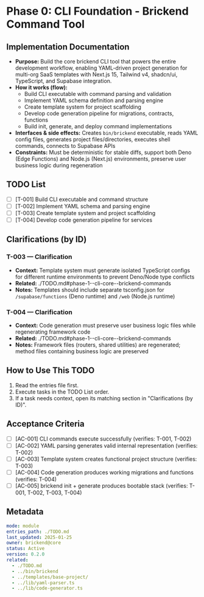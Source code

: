 # Phase 0: CLI Foundation - Brickend Command Tool

## Implementation Documentation
- **Purpose:** Build the core brickend CLI tool that powers the entire development workflow, enabling YAML-driven project generation for multi-org SaaS templates with Next.js 15, Tailwind v4, shadcn/ui, TypeScript, and Supabase integration.
- **How it works (flow):** 
  - Build CLI executable with command parsing and validation
  - Implement YAML schema definition and parsing engine
  - Create template system for project scaffolding
  - Develop code generation pipeline for migrations, contracts, functions
  - Build init, generate, and deploy command implementations
- **Interfaces & side effects:** Creates `bin/brickend` executable, reads YAML config files, generates project files/directories, executes shell commands, connects to Supabase APIs
- **Constraints:** Must be deterministic for stable diffs, support both Deno (Edge Functions) and Node.js (Next.js) environments, preserve user business logic during regeneration

## TODO List
- [ ] [T-001] Build CLI executable and command structure
- [ ] [T-002] Implement YAML schema and parsing engine
- [ ] [T-003] Create template system and project scaffolding
- [ ] [T-004] Develop code generation pipeline for services

## Clarifications (by ID)
### T-003 — Clarification
- **Context:** Template system must generate isolated TypeScript configs for different runtime environments to prevent Deno/Node type conflicts
- **Related:** ./TODO.md#phase-1--cli-core--brickend-commands
- **Notes:** Templates should include separate tsconfig.json for `/supabase/functions` (Deno runtime) and `/web` (Node.js runtime)

### T-004 — Clarification
- **Context:** Code generation must preserve user business logic files while regenerating framework code
- **Related:** ./TODO.md#phase-1--cli-core--brickend-commands
- **Notes:** Framework files (routers, shared utilities) are regenerated; method files containing business logic are preserved

## How to Use This TODO
1. Read the entries file first.
2. Execute tasks in the TODO List order.
3. If a task needs context, open its matching section in "Clarifications (by ID)".

## Acceptance Criteria
- [ ] [AC-001] CLI commands execute successfully (verifies: T-001, T-002)
- [ ] [AC-002] YAML parsing generates valid internal representation (verifies: T-002)
- [ ] [AC-003] Template system creates functional project structure (verifies: T-003)
- [ ] [AC-004] Code generation produces working migrations and functions (verifies: T-004)
- [ ] [AC-005] brickend init + generate produces bootable stack (verifies: T-001, T-002, T-003, T-004)

## Metadata
```yaml
mode: module
entries_path: ./TODO.md
last_updated: 2025-01-25
owner: brickend@core
status: Active
version: 0.2.0
related:
  - ./TODO.md
  - ../bin/brickend
  - ../templates/base-project/
  - ../lib/yaml-parser.ts
  - ../lib/code-generator.ts
```

